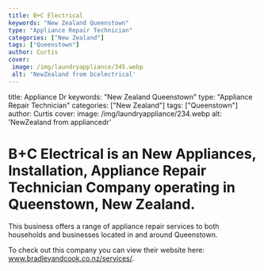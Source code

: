 ```yaml
---
title: B+C Electrical
keywords: "New Zealand Queenstown"
type: "Appliance Repair Technician"
categories: ["New Zealand"]
tags: ["Queenstown"]
author: Curtis
cover:
 image: /img/laundryappliance/345.webp
 alt: 'NewZealand from bcelectrical'
---
```


title: Appliance Dr
keywords: "New Zealand Queenstown"
type: "Appliance Repair Technician"
categories: ["New Zealand"]
tags: ["Queenstown"]
author: Curtis
cover:
 image: /img/laundryappliance/234.webp
 alt: 'NewZealand from appliancedr'

# B+C Electrical is an New Appliances, Installation, Appliance Repair Technician Company operating in Queenstown, New Zealand.

This business offers a range of appliance repair services to both households and businesses located in and around Queenstown.



To check out this company you can view their website here: www.bradleyandcook.co.nz/services/.


